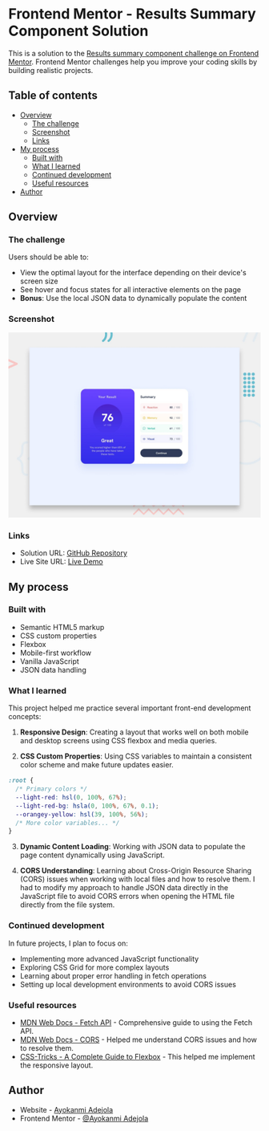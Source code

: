 # Frontend Mentor - Results Summary Component Solution

This is a solution to the [Results summary component challenge on Frontend Mentor](https://www.frontendmentor.io/challenges/results-summary-component-CE_K6s0maV). Frontend Mentor challenges help you improve your coding skills by building realistic projects.

## Table of contents

- [Overview](#overview)
  - [The challenge](#the-challenge)
  - [Screenshot](#screenshot)
  - [Links](#links)
- [My process](#my-process)
  - [Built with](#built-with)
  - [What I learned](#what-i-learned)
  - [Continued development](#continued-development)
  - [Useful resources](#useful-resources)
- [Author](#author)

## Overview

### The challenge

Users should be able to:

- View the optimal layout for the interface depending on their device's screen size
- See hover and focus states for all interactive elements on the page
- **Bonus**: Use the local JSON data to dynamically populate the content

### Screenshot

![](./preview.jpg)

### Links

- Solution URL: [GitHub Repository]()
- Live Site URL: [Live Demo]()

## My process

### Built with

- Semantic HTML5 markup
- CSS custom properties
- Flexbox
- Mobile-first workflow
- Vanilla JavaScript
- JSON data handling

### What I learned

This project helped me practice several important front-end development concepts:

1. **Responsive Design**: Creating a layout that works well on both mobile and desktop screens using CSS flexbox and media queries.

2. **CSS Custom Properties**: Using CSS variables to maintain a consistent color scheme and make future updates easier.

```css
:root {
  /* Primary colors */
  --light-red: hsl(0, 100%, 67%);
  --light-red-bg: hsla(0, 100%, 67%, 0.1);
  --orangey-yellow: hsl(39, 100%, 56%);
  /* More color variables... */
}
```

3. **Dynamic Content Loading**: Working with JSON data to populate the page content dynamically using JavaScript.

4. **CORS Understanding**: Learning about Cross-Origin Resource Sharing (CORS) issues when working with local files and how to resolve them. I had to modify my approach to handle JSON data directly in the JavaScript file to avoid CORS errors when opening the HTML file directly from the file system.

### Continued development

In future projects, I plan to focus on:

- Implementing more advanced JavaScript functionality
- Exploring CSS Grid for more complex layouts
- Learning about proper error handling in fetch operations
- Setting up local development environments to avoid CORS issues

### Useful resources

- [MDN Web Docs - Fetch API](https://developer.mozilla.org/en-US/docs/Web/API/Fetch_API) - Comprehensive guide to using the Fetch API.
- [MDN Web Docs - CORS](https://developer.mozilla.org/en-US/docs/Web/HTTP/CORS) - Helped me understand CORS issues and how to resolve them.
- [CSS-Tricks - A Complete Guide to Flexbox](https://css-tricks.com/snippets/css/a-guide-to-flexbox/) - This helped me implement the responsive layout.

## Author

- Website - [Ayokanmi Adejola](https://ayokanmi-adejola-portfolio.netlify.app/)
- Frontend Mentor - [@Ayokanmi Adejola](https://www.frontendmentor.io/profile/Ayokanmi-Adejola)
